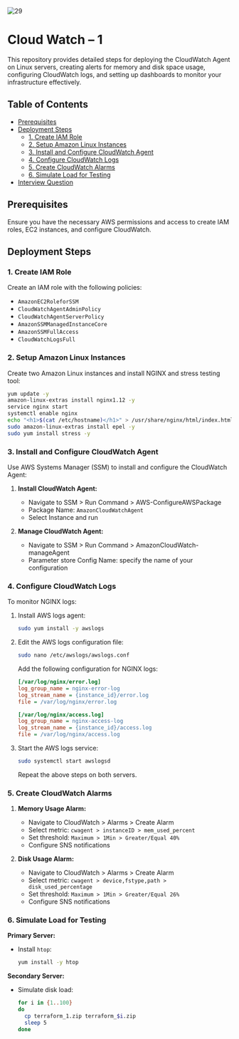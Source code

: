 ![29](https://github.com/saikiranpi/mastering-aws/assets/109568252/681ebb0c-6e58-45d8-8086-7b1c8770050c)




# Cloud Watch – 1

This repository provides detailed steps for deploying the CloudWatch Agent on Linux servers, creating alerts for memory and disk space usage, configuring CloudWatch logs, and setting up dashboards to monitor your infrastructure effectively.

## Table of Contents

- [Prerequisites](#prerequisites)
- [Deployment Steps](#deployment-steps)
  - [1. Create IAM Role](#1-create-iam-role)
  - [2. Setup Amazon Linux Instances](#2-setup-amazon-linux-instances)
  - [3. Install and Configure CloudWatch Agent](#3-install-and-configure-cloudwatch-agent)
  - [4. Configure CloudWatch Logs](#4-configure-cloudwatch-logs)
  - [5. Create CloudWatch Alarms](#5-create-cloudwatch-alarms)
  - [6. Simulate Load for Testing](#6-simulate-load-for-testing)
- [Interview Question](#interview-question)

## Prerequisites

Ensure you have the necessary AWS permissions and access to create IAM roles, EC2 instances, and configure CloudWatch.

## Deployment Steps

### 1. Create IAM Role

Create an IAM role with the following policies:

- `AmazonEC2RoleforSSM`
- `CloudWatchAgentAdminPolicy`
- `CloudWatchAgentServerPolicy`
- `AmazonSSMManagedInstanceCore`
- `AmazonSSMFullAccess`
- `CloudWatchLogsFull`

### 2. Setup Amazon Linux Instances

Create two Amazon Linux instances and install NGINX and stress testing tool:

```bash
yum update -y
amazon-linux-extras install nginx1.12 -y
service nginx start
systemctl enable nginx
echo "<h1>$(cat /etc/hostname)</h1>" > /usr/share/nginx/html/index.html
sudo amazon-linux-extras install epel -y
sudo yum install stress -y
```

### 3. Install and Configure CloudWatch Agent

Use AWS Systems Manager (SSM) to install and configure the CloudWatch Agent:

1. **Install CloudWatch Agent:**
   - Navigate to SSM > Run Command > AWS-ConfigureAWSPackage
   - Package Name: `AmazonCloudWatchAgent`
   - Select Instance and run

2. **Manage CloudWatch Agent:**
   - Navigate to SSM > Run Command > AmazonCloudWatch-manageAgent
   - Parameter store Config Name: specify the name of your configuration

### 4. Configure CloudWatch Logs

To monitor NGINX logs:

1. Install AWS logs agent:

   ```bash
   sudo yum install -y awslogs
   ```

2. Edit the AWS logs configuration file:

   ```bash
   sudo nano /etc/awslogs/awslogs.conf
   ```

   Add the following configuration for NGINX logs:

   ```ini
   [/var/log/nginx/error.log]
   log_group_name = nginx-error-log
   log_stream_name = {instance_id}/error.log
   file = /var/log/nginx/error.log

   [/var/log/nginx/access.log]
   log_group_name = nginx-access-log
   log_stream_name = {instance_id}/access.log
   file = /var/log/nginx/access.log
   ```

3. Start the AWS logs service:

   ```bash
   sudo systemctl start awslogsd
   ```

   Repeat the above steps on both servers.

### 5. Create CloudWatch Alarms

1. **Memory Usage Alarm:**
   - Navigate to CloudWatch > Alarms > Create Alarm
   - Select metric: `cwagent > instanceID > mem_used_percent`
   - Set threshold: `Maximum > 1Min > Greater/Equal 40%`
   - Configure SNS notifications

2. **Disk Usage Alarm:**
   - Navigate to CloudWatch > Alarms > Create Alarm
   - Select metric: `cwagent > device,fstype,path > disk_used_percentage`
   - Set threshold: `Maximum > 1Min > Greater/Equal 26%`
   - Configure SNS notifications

### 6. Simulate Load for Testing

**Primary Server:**
- Install `htop`:

  ```bash
  yum install -y htop
  ```

**Secondary Server:**
- Simulate disk load:

  ```bash
  for i in {1..100}
  do
    cp terraform_1.zip terraform_$i.zip
    sleep 5
  done
  ```

